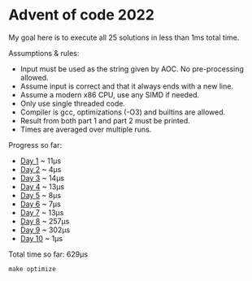 # Advent of code 2022

My goal here is to execute all 25 solutions in less than 1ms total time.

Assumptions & rules:
- Input must be used as the string given by AOC. No pre-processing allowed.
- Assume input is correct and that it always ends with a new line.
- Assume a modern x86 CPU, use any SIMD if needed.
- Only use single threaded code.
- Compiler is gcc, optimizations (-O3) and builtins are allowed.
- Result from both part 1 and part 2 must be printed.
- Times are averaged over multiple runs.

Progress so far:
- [Day  1](src/Day1.c) ~  11µs
- [Day  2](src/Day2.c) ~   4µs
- [Day  3](src/Day3.c) ~  14µs
- [Day  4](src/Day4.c) ~  13µs
- [Day  5](src/Day5.c) ~   8µs
- [Day  6](src/Day6.c) ~   7µs
- [Day  7](src/Day7.c) ~  13µs
- [Day  8](src/Day8.c) ~ 257µs
- [Day  9](src/Day9.c) ~ 302µs
- [Day 10](src/Day10.c) ~ 1µs

Total time so far: 629µs
```
make optimize
```
